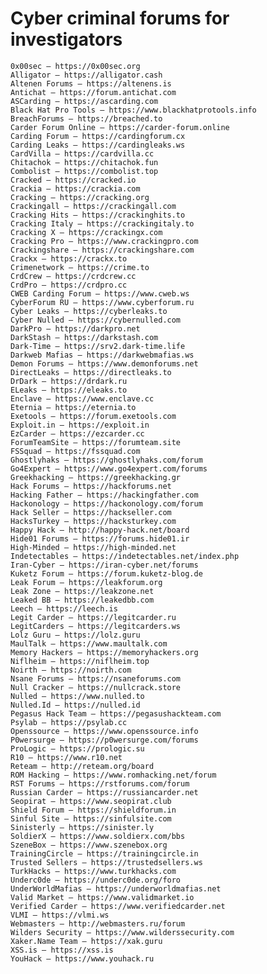 # Cyber criminal forums for investigators



    0x00sec – https://0x00sec.org
    Alligator – https://alligator.cash
    Altenen Forums – https://altenens.is
    Antichat – https://forum.antichat.com
    ASCarding – https://ascarding.com
    Black Hat Pro Tools – https://www.blackhatprotools.info
    BreachForums – https://breached.to
    Carder Forum Online – https://carder-forum.online
    Carding Forum – https://cardingforum.cx
    Carding Leaks – https://cardingleaks.ws
    CardVilla – https://cardvilla.cc
    Chitachok – https://chitachok.fun
    Combolist – https://combolist.top
    Cracked – https://cracked.io
    Crackia – https://crackia.com
    Cracking – https://cracking.org
    Crackingall – https://crackingall.com
    Cracking Hits – https://crackinghits.to
    Cracking Italy – https://crackingitaly.to
    Cracking X – https://crackingx.com
    Cracking Pro – https://www.crackingpro.com
    Crackingshare – https://crackingshare.com
    Crackx – https://crackx.to
    Crimenetwork – https://crime.to
    CrdCrew – https://crdcrew.cc
    CrdPro – https://crdpro.cc
    CWEB Carding Forum – https://www.cweb.ws
    CyberForum RU – https://www.cyberforum.ru
    Cyber Leaks – https://cyberleaks.to
    Cyber Nulled – https://cybernulled.com
    DarkPro – https://darkpro.net
    DarkStash – https://darkstash.com
    Dark-Time – https://srv2.dark-time.life
    Darkweb Mafias – https://darkwebmafias.ws
    Demon Forums – https://www.demonforums.net
    DirectLeaks – https://directleaks.to
    DrDark – https://drdark.ru
    ELeaks – https://eleaks.to
    Enclave – https://www.enclave.cc
    Eternia – https://eternia.to
    Exetools – https://forum.exetools.com
    Exploit.in – https://exploit.in
    EzCarder – https://ezcarder.cc
    ForumTeamSite – https://forumteam.site
    FSSquad – https://fssquad.com
    Ghostlyhaks – https://ghostlyhaks.com/forum
    Go4Expert – https://www.go4expert.com/forums
    Greekhacking – https://greekhacking.gr
    Hack Forums – https://hackforums.net
    Hacking Father – https://hackingfather.com
    Hackonology – https://hackonology.com/forum
    Hack Seller – https://hackseller.com
    HacksTurkey – https://hacksturkey.com
    Happy Hack – http://happy-hack.net/board
    Hide01 Forums – https://forums.hide01.ir
    High-Minded – https://high-minded.net
    Indetectables – https://indetectables.net/index.php
    Iran-Cyber – https://iran-cyber.net/forums
    Kuketz Forum – https://forum.kuketz-blog.de
    Leak Forum – https://leakforum.org
    Leak Zone – https://leakzone.net
    Leaked BB – https://leakedbb.com
    Leech – https://leech.is
    Legit Carder – https://legitcarder.ru
    LegitCarders – https://legitcarders.ws
    Lolz Guru – https://lolz.guru
    MaulTalk – https://www.maultalk.com
    Memory Hackers – https://memoryhackers.org
    Niflheim – https://niflheim.top
    Noirth – https://noirth.com
    Nsane Forums – https://nsaneforums.com
    Null Cracker – https://nullcrack.store
    Nulled – https://www.nulled.to
    Nulled.Id – https://nulled.id
    Pegasus Hack Team – https://pegasushackteam.com
    Psylab – https://psylab.cc
    Openssource – https://www.openssource.info
    P0wersurge – https://p0wersurge.com/forums
    ProLogic – https://prologic.su
    R10 – https://www.r10.net
    Reteam – http://reteam.org/board
    ROM Hacking – https://www.romhacking.net/forum
    RST Forums – https://rstforums.com/forum
    Russian Carder – https://russiancarder.net
    Seopirat – https://www.seopirat.club
    Shield Forum – https://shieldforum.in
    Sinful Site – https://sinfulsite.com
    Sinisterly – https://sinister.ly
    SoldierX – https://www.soldierx.com/bbs
    SzeneBox – https://www.szenebox.org
    TrainingCircle – https://trainingcircle.in
    Trusted Sellers – https://trustedsellers.ws
    TurkHacks – https://www.turkhacks.com
    Underc0de – https://underc0de.org/foro
    UnderWorldMafias – https://underworldmafias.net
    Valid Market – https://www.validmarket.io
    Verified Carder – https://www.verifiedcarder.net
    VLMI – https://vlmi.ws
    Webmasters – http://webmasters.ru/forum
    Wilders Security – https://www.wilderssecurity.com
    Xaker.Name Team – https://xak.guru
    XSS.is – https://xss.is
    YouHack – https://www.youhack.ru
